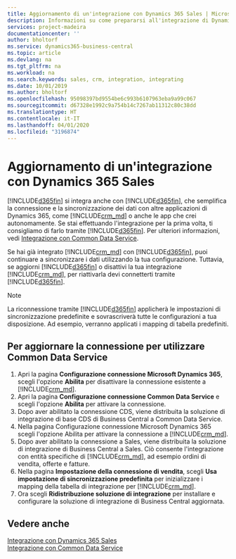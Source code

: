 ```yaml
---
title: Aggiornamento di un'integrazione con Dynamics 365 Sales | Microsoft Docs
description: Informazioni su come prepararsi all'integrazione di Dynamics 365 Business Central con Dynamics 365 Sales.
services: project-madeira
documentationcenter: ''
author: bholtorf
ms.service: dynamics365-business-central
ms.topic: article
ms.devlang: na
ms.tgt_pltfrm: na
ms.workload: na
ms.search.keywords: sales, crm, integration, integrating
ms.date: 10/01/2019
ms.author: bholtorf
ms.openlocfilehash: 95098397bd9554be6c993b6107963eba9a99c067
ms.sourcegitcommit: d67328e1992c9a754b14c7267ab11312c80c38dd
ms.translationtype: HT
ms.contentlocale: it-IT
ms.lasthandoff: 04/01/2020
ms.locfileid: "3196874"
---
```

# <a name="upgrading-an-integration-with-dynamics-365-sales"></a>Aggiornamento di un'integrazione con Dynamics 365 Sales
[!INCLUDE[d365fin](includes/d365fin_md.md)] si integra anche con [!INCLUDE[d365fin](includes/cds_long_md.md)], che semplifica la connessione e la sincronizzazione dei dati con altre applicazioni di Dynamics 365, come [!INCLUDE[crm_md](includes/crm_md.md)] o anche le app che crei autonomamente. Se stai effettuando l'integrazione per la prima volta, ti consigliamo di farlo tramite [!INCLUDE[d365fin](includes/cds_long_md.md)]. Per ulteriori informazioni, vedi [Integrazione con Common Data Service](admin-common-data-service.md).

Se hai già integrato [!INCLUDE[crm_md](includes/crm_md.md)] con [!INCLUDE[d365fin](includes/d365fin_md.md)], puoi continuare a sincronizzare i dati utilizzando la tua configurazione. Tuttavia, se aggiorni [!INCLUDE[d365fin](includes/d365fin_md.md)] o disattivi la tua integrazione [!INCLUDE[crm_md](includes/crm_md.md)], per riattivarla devi connetterti tramite [!INCLUDE[d365fin](includes/cds_long_md.md)]. 

> [!NOTE]
> La riconnessione tramite [!INCLUDE[d365fin](includes/cds_long_md.md)] applicherà le impostazioni di sincronizzazione predefinite e sovrascriverà tutte le configurazioni a tua disposizione. Ad esempio, verranno applicati i mapping di tabella predefiniti.

## <a name="to-upgrade-your-connection-to-use-common-data-service"></a>Per aggiornare la connessione per utilizzare Common Data Service
1. Apri la pagina **Configurazione connessione Microsoft Dynamics 365**, scegli l'opzione **Abilita** per disattivare la connessione esistente a [!INCLUDE[crm_md](includes/crm_md.md)].
2. Apri la pagina **Configurazione connessione Common Data Service** e scegli l'opzione **Abilita** per attivare la connessione.
3. Dopo aver abilitato la connessione CDS, viene distribuita la soluzione di integrazione di base CDS di Business Central a Common Data Service.
4. Nella pagina Configurazione connessione Microsoft Dynamics 365 scegli l'opzione Abilita per attivare la connessione a [!INCLUDE[crm_md](includes/crm_md.md)].
5. Dopo aver abilitato la connessione a Sales, viene distribuita la soluzione di integrazione di Business Central a Sales. Ciò consente l'integrazione con entità specifiche di [!INCLUDE[crm_md](includes/crm_md.md)], ad esempio ordini di vendita, offerte e fatture.
6. Nella pagina **Impostazione della connessione di vendita**, scegli **Usa impostazione di sincronizzazione predefinita** per inizializzare i mapping della tabella di integrazione per [!INCLUDE[crm_md](includes/crm_md.md)].
7. Ora scegli **Ridistribuzione soluzione di integrazione** per installare e configurare la soluzione di integrazione di Business Central aggiornata.

## <a name="see-also"></a>Vedere anche
[Integrazione con Dynamics 365 Sales](admin-prepare-dynamics-365-for-sales-for-integration.md)  
[Integrazione con Common Data Service](admin-common-data-service.md)